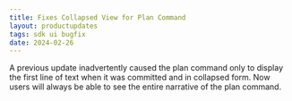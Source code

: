 ```yaml
---
title: Fixes Collapsed View for Plan Command
layout: productupdates
tags: sdk ui bugfix
date: 2024-02-26
---
```

A previous update inadvertently caused the plan command only to display the first line of text when it was committed and in collapsed form. Now users will always be able to see the entire narrative of the plan command.